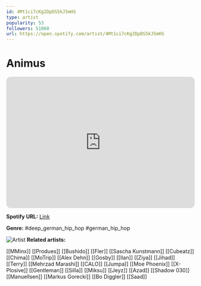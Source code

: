 ```yaml
---
id: 4Mt1ci7cKg2DpDS5kJ5mHS
type: artist
popularity: 53
followers: 51060
url: https://open.spotify.com/artist/4Mt1ci7cKg2DpDS5kJ5mHS
---
```

# Animus

<iframe style="border-radius:12px" src="https://open.spotify.com/embed/artist/4Mt1ci7cKg2DpDS5kJ5mHS" width="100%" height="352" frameBorder="0" allowfullscreen="" allow="autoplay; clipboard-write; encrypted-media; fullscreen; picture-in-picture" loading="lazy"></iframe>

**Spotify URL:** [Link](https://open.spotify.com/artist/4Mt1ci7cKg2DpDS5kJ5mHS)

**Genre:**  #deep_german_hip_hop #german_hip_hop

![Artist](https://i.scdn.co/image/ab6761610000e5eb5fa2d3722fb63a6b6bcebd67)
**Related artists:**

[[MMinx]]
[[Produes]]
[[Bushido]]
[[Fler]]
[[Sascha Kunstmann]]
[[Cubeatz]]
[[Chima]]
[[MoTrip]]
[[Alex Dehn]]
[[Gosby]]
[[Ilan]]
[[Ziya]]
[[Jihad]]
[[Terry]]
[[Mehrzad Marashi]]
[[CALO]]
[[Jumpa]]
[[Moe Phoenix]]
[[X-Plosive]]
[[Gentleman]]
[[Silla]]
[[Miksu]]
[[Jeyz]]
[[Azad]]
[[Shadow 030]]
[[Manuellsen]]
[[Markus Gorecki]]
[[Bo Diggler]]
[[Saad]]
